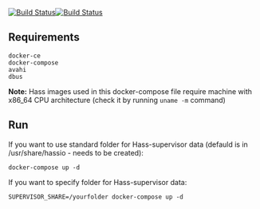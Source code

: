 [![Build Status](https://travis-ci.org/MonolithProjects/virt_wizard.svg?branch=master)](https://travis-ci.org/MonolithProjects/virt_wizard)[![Build Status](https://travis-ci.org/MonolithProjects/virt_wizard.svg?branch=develop)](https://travis-ci.org/MonolithProjects/virt_wizard)

## Requirements
```
docker-ce
docker-compose
avahi
dbus
```
**Note:** Hass images used in this docker-compose file require machine with x86_64 CPU architecture (check it by running `uname -m` command)


## Run
If you want to use standard folder for Hass-supervisor data (defauld is in /usr/share/hassio - needs to be created):
```
docker-compose up -d
```

If you want to specify folder for Hass-supervisor data:
```
SUPERVISOR_SHARE=/yourfolder docker-compose up -d
```
